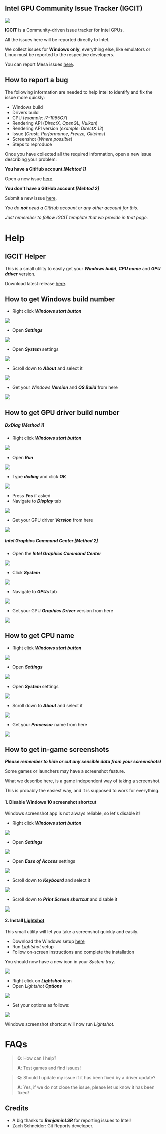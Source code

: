 ## Intel GPU Community Issue Tracker (IGCIT)

![](img/IGCIT-logo-256.png)

**IGCIT** is a Community-driven issue tracker for Intel GPUs.

All the issues here will be reported directly to Intel.

We collect issues for **Windows only**, everything else, like emulators or Linux must be reported to the respective developers.

You can report Mesa issues [here](https://gitlab.freedesktop.org/mesa/mesa).

## How to report a bug

The following information are needed to help Intel to identify and fix the issue more quickly:

* Windows build
* Drivers build
* CPU (_example: i7-1065G7_)
* Rendering API (_DirectX, OpenGL, Vulkan_)
* Rendering API version (_example: DirectX 12_)
* Issue (_Crash, Performance, Freeze, Glitches_)
* Screenshot (_Where possible_)
* Steps to reproduce

Once you have collected all the required information, open a new issue describing your problem:

**You have a GitHub account _[Mehtod 1]_**

 Open a new issue [here](https://github.com/IGCIT/Intel-GPU-Community-Issue-Tracker-IGCIT/issues).
 
 **You don't have a GitHub account _[Mehtod 2]_**
 
 Submit a new issue [here](https://gitreports.com/issue/IGCIT/Intel-GPU-Community-Issue-Tracker-IGCIT).
 
 _You do **not** need a GitHub account or any other account for this._
 
 _Just remember to follow IGCIT template that we provide in that page._


# Help

## IGCIT Helper

This is a small utility to easily get your _**Windows build**_, _**CPU name**_ and _**GPU driver**_ version.

Download latest release [here](https://github.com/IGCIT/Intel-GPU-Community-Issue-Tracker-IGCIT/releases/latest).

## How to get Windows build number

* Right click _**Windows start button**_

![](img/startBtn.jpg)

* Open _**Settings**_

![](img/windowsSettings.jpg)

* Open _**System**_ settings

![](img/sysSettings.jpg)

* Scroll down to _**About**_ and select it

![](img/about.jpg)

* Get your _Windows **Version**_ and _**OS Build**_ from here

![](img/winBuildVer.jpg)


## How to get GPU driver build number


##### DxDiag _[Method 1]_

* Right click _**Windows start button**_

![](img/startBtn.jpg)

* Open _**Run**_

![](img/run.jpg)

* Type _**dxdiag**_ and click _**OK**_

![](img/dxdiag.jpg)

* Press _**Yes**_ if asked
* Navigate to _**Display**_ tab

![](img/dxdiagDisplay.jpg)

* Get your GPU driver _**Version**_ from here

![](img/dxdiagDriverVer.jpg)


##### Intel Graphics Command Center _[Method 2]_

* Open the _**Intel Graphics Command Center**_

![](img/intelgpucenter.jpg)

* Click _**System**_

![](img/intelgpucenterSys.jpg)

* Navigate to _**GPUs**_ tab

![](img/intelgpucenterGpus.jpg)


* Get your GPU _**Graphics Driver**_ version from here

![](img/intelgpucenterDriverVer.jpg)

## How to get CPU name

* Right click _**Windows start button**_

![](img/startBtn.jpg)

* Open _**Settings**_

![](img/windowsSettings.jpg)

* Open _**System**_ settings

![](img/sysSettings.jpg)

* Scroll down to _**About**_ and select it

![](img/about.jpg)

* Get your _**Processor**_ name from here

![](img/cpuname.jpg)

## How to get in-game screenshots

_**Please remember to hide or cut any sensible data from your screenshots!**_

Some games or launchers may have a screenshot feature.

What we describe here, is a game independent way of taking a screenshot.

This is probably the easiest way, and it is supposed to work for everything.


#### 1. Disable Windows 10 screenshot shortcut

Windows screenshot app is not always reliable, so let's disable it!

* Right click _**Windows start button**_

![](img/startBtn.jpg)

* Open _**Settings**_

![](img/windowsSettings.jpg)

* Open _**Ease of Access**_ settings

![](img/windowsSettingsEOA.jpg)

* Scroll down to _**Keyboard**_ and select it

![](img/windowsSettingsKbd.jpg)

* Scroll down to _**Print Screen shortcut**_ and disable it

![](img/windowsSettingsShot.jpg)

#### 2. Install [Lightshot](https://app.prntscr.com/en/index.html)

This small utility will let you take a screenshot quickly and easily.

* Download the Windows setup [here](https://app.prntscr.com/build/setup-lightshot.exe)
* Run _Lightshot_ setup
* Follow on-screen instructions and complete the installation

You should now have a new icon in your _System tray_.

![](img/lightshotTray.jpg)

* Right click on _**Lightshot**_ icon
* Open _Lightshot_ _**Options**_

![](img/lightshotOpts.jpg)

* Set your options as follows:

![](img/lightshotOptsSet.jpg)

Windows screenshot shortcut will now run _Lightshot_.

# FAQs

> **Q**: How can I help?
>
> **A**: Test games and find issues!

> **Q**: Should I update my issue if it has been fixed by a driver update?
>
> **A**: Yes, if we do not close the issue, please let us know it has been fixed!

## Credits

* A big thanks to _**BenjaminLSR**_ for reporting issues to Intel!
* Zach Schneider: Git Reports developer.
